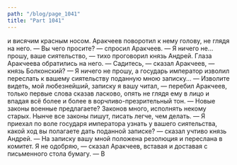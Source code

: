 ```yaml
---
path: "/blog/page_1041"
title: "Part 1041"
---
```


 и висячим красным носом. Аракчеев поворотил к нему голову, не глядя на него.
— Вы чего просите? — спросил Аракчеев.
— Я ничего не... прошу, ваше сиятельство, — тихо проговорил князь Андрей. Глаза Аракчеева обратились на него.
— Садитесь, — сказал Аракчеев, — князь Болконский?
— Я ничего не прошу, а государь император изволил переслать к вашему сиятельству поданную мною записку...
— Изволите видеть, мой любезнейший, записку я вашу читал, — перебил Аракчеев, только первые слова сказав ласково, опять не глядя ему в лицо и впадая всё более и более в ворчливо-презрительный тон. — Новые законы военные предлагаете? Законов много, исполнять некому старых. Нынче все законы пишут, писать легче, чем делать.
— Я приехал по воле государя императора узнать у вашего сиятельства, какой ход вы полагаете дать поданной записке? — сказал учтиво князь Андрей.
— На записку вашу мной положена резолюция и переслана в комитет. Я не одобряю, — сказал Аракчеев, вставая и доставая с письменного стола бумагу. — В
